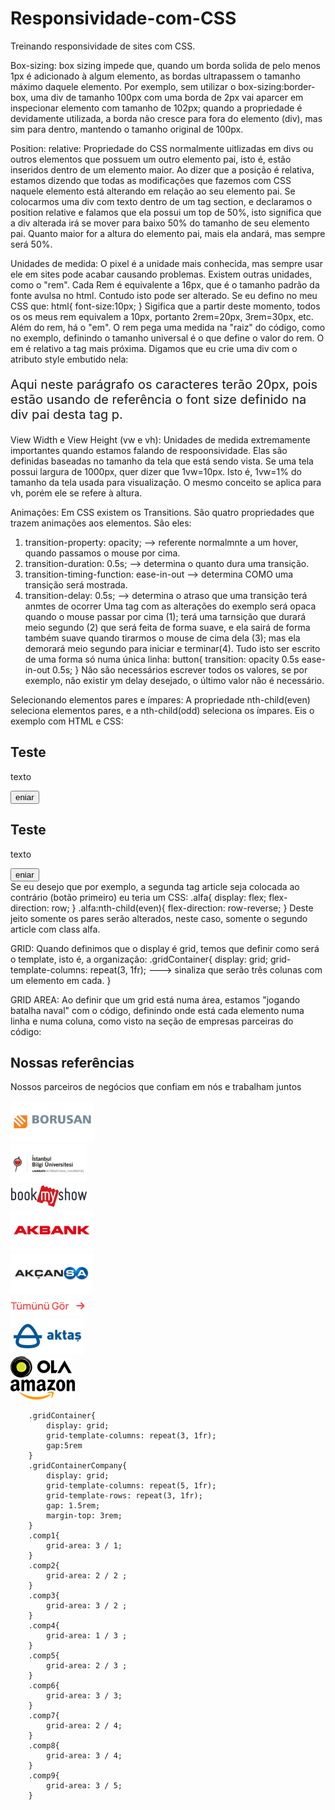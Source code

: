 # Responsividade-com-CSS
Treinando responsividade de sites com CSS.

Box-sizing:
box sizing impede que, quando um borda solida de pelo menos 1px é adicionado à algum elemento, as bordas ultrapassem o tamanho máximo daquele elemento. Por exemplo, sem utilizar o box-sizing:border-box, uma div de tamanho 100px com uma borda de 2px vai aparcer em inspecionar elemento com tamanho de 102px; quando a propriedade é devidamente utilizada, a borda não cresce para fora do elemento (div), mas sim para dentro, mantendo o tamanho original de 100px.

Position: relative:
Propriedade do CSS normalmente uitlizadas em divs ou outros elementos que possuem um outro elemento pai, isto é, estão inseridos dentro de um elemento maior. Ao dizer que a posição é relativa, estamos dizendo que todas as modificações que fazemos com CSS naquele elemento está alterando em relação ao seu elemento pai. Se colocarmos uma div com texto dentro de um tag section, e declaramos o position relative e falamos que ela possui um top de 50%, isto significa que a div alterada irá se mover para baixo 50% do tamanho de seu elemento pai. Quanto maior for a altura do elemento pai, mais ela andará, mas sempre será 50%.   

Unidades de medida:
O pixel é a unidade mais conhecida, mas sempre usar ele em sites pode acabar causando problemas. Existem outras unidades, como o "rem". Cada Rem é equivalente a 16px, que é o tamanho padrão da fonte avulsa no html. Contudo isto pode ser alterado. Se eu defino no meu CSS que:
        html{
            font-size:10px;
        }
    Sigifica que a partir deste momento, todos os os meus rem equivalem a 10px, portanto 2rem=20px, 3rem=30px, etc.
    Além do rem, há o "em". O rem pega uma medida na "raiz" do código, como no exemplo, definindo o tamanho universal é o que define o valor do rem. O em é relativo a tag mais próxima. Digamos que eu crie uma div com o atributo style embutido nela:
        <div style='font-size: 10px;'>
            <p style='font-size: 2em;'>Aqui neste parágrafo os caracteres terão 20px, pois estão usando de referência o font size definido na div pai desta tag p.</p>
        </div>

View Width e View Height (vw e vh):
Unidades de medida extremamente importantes quando estamos falando de respoonsividade. Elas são definidas baseadas no tamanho da tela que está sendo vista. Se uma tela possui largura de 1000px, quer dizer que 1vw=10px. Isto é, 1vw=1% do tamanho da tela usada para visualização. O mesmo conceito se aplica para vh, porém ele se refere à altura. 

Animações:
Em CSS existem os Transitions. São quatro propriedades que trazem animações aos elementos. São eles:
1) transition-property: opacity;  --> referente normalmnte a um hover, quando passamos o mouse por cima.
2) transition-duration: 0.5s;     --> determina o quanto dura uma transição.
3) transition-timing-function: ease-in-out --> determina COMO uma transição será mostrada.
4) transition-delay: 0.5s;        --> determina o atraso que uma transição terá anmtes de ocorrer
Uma tag com as alterações do exemplo será opaca quando o mouse passar por cima (1); terá uma tarnsição que durará meio segundo (2) que será feita de forma suave, e ela sairá de forma também suave quando tirarmos o mouse de cima dela (3); mas ela demorará meio segundo para iniciar e terminar(4).
Tudo isto ser escrito de uma forma só numa única linha:
    button{
        transition: opacity 0.5s ease-in-out 0.5s;
    } Não são necessários escrever todos os valores, se por exemplo, não existir ym delay desejado, o último valor não é necessário.

Selecionando elementos pares e ímpares:
A propriedade nth-child(even) seleciona elementos pares, e a nth-child(odd) seleciona os ímpares. Eis o exemplo com HTML e CSS:
    <article class='alfa'>
        <div class="beta">
            <h1>Teste</h1>
            <p>texto</p>
            <button>eniar</button>
        </div>
    </article>
     <article class='alfa'>
        <div class="beta">
            <h1>Teste</h1>
            <p>texto</p>
            <button>eniar</button>
        </div>
    </article>
Se eu desejo que por exemplo, a segunda tag article seja colocada ao contrário (botão primeiro) eu teria um CSS:
    .alfa{
        display: flex;
        flex-direction: row;
}
    .alfa:nth-child(even){
        flex-direction: row-reverse;
}
Deste jeito somente os pares serão alterados, neste caso, somente o segundo article com class alfa.


GRID:
Quando definimos que o display é grid, temos que definir como será o template, isto é, a organização:
.gridContainer{
    display: grid;
    grid-template-columns: repeat(3, 1fr); ---> sinaliza que serão três colunas com um elemento em cada. 
}

GRID AREA:
Ao definir que um grid está numa área, estamos "jogando batalha naval" com o código, definindo onde está cada elemento numa linha e numa coluna, como visto na seção de empresas parceiras do código:
        <section class="container backgroundGrey">
            <h2>Nossas referências</h2>
            <p>Nossos parceiros de negócios que confiam em nós e trabalham juntos</p>
            <div class="gridContainerCompany">
                <div class="gridCompanyItem comp1">
                    <img src="assets/empresa1.png" alt="">
                </div>
                <div class="gridCompanyItem comp2">
                    <img src="assets/empresa2.png" alt="">
                </div>
                <div class="gridCompanyItem comp3">
                    <img src="assets/empresa3.png" alt="">
                </div>
                <div class="gridCompanyItem comp4">
                    <img src="assets/empresa4.png" alt="">
                </div>
                <div class="gridCompanyItem comp5">
                    <img src="assets/empresa5.png" alt="">
                </div>
                <div class="gridCompanyItem comp6">
                    <img src="assets/empresa6.png" alt="">
                </div>
                <div class="gridCompanyItem comp7">
                    <img src="assets/empresa7.png" alt="">
                </div>
                <div class="gridCompanyItem comp8">
                    <img src="assets/empresa8.png" alt="">
                </div>
                <div class="gridCompanyItem comp9">
                    <img src="assets/empresa9.png" alt="">
                </div>
            </div>
        </section>

        .gridContainer{
            display: grid;
            grid-template-columns: repeat(3, 1fr); 
            gap:5rem
        }
        .gridContainerCompany{
            display: grid;
            grid-template-columns: repeat(5, 1fr);
            grid-template-rows: repeat(3, 1fr);
            gap: 1.5rem;
            margin-top: 3rem;
        }
        .comp1{
            grid-area: 3 / 1;
        }
        .comp2{
            grid-area: 2 / 2 ;
        }
        .comp3{
            grid-area: 3 / 2 ;
        }
        .comp4{
            grid-area: 1 / 3 ;
        }
        .comp5{
            grid-area: 2 / 3 ;
        }
        .comp6{
            grid-area: 3 / 3;
        }
        .comp7{
            grid-area: 2 / 4;
        }
        .comp8{
            grid-area: 3 / 4;
        }
        .comp9{
            grid-area: 3 / 5;
        }
